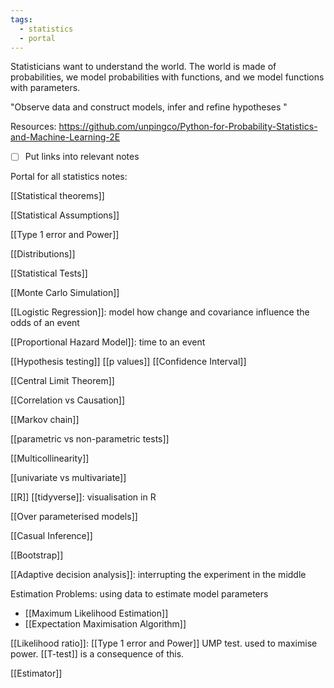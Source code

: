 ```yaml
---
tags:
  - statistics
  - portal
---
```

Statisticians want to understand the world. The world is made of probabilities, we model probabilities with functions, and we model functions with parameters.

"Observe data and construct models, infer and refine hypotheses "

Resources:
https://github.com/unpingco/Python-for-Probability-Statistics-and-Machine-Learning-2E
- [ ] Put links into relevant notes

Portal for all statistics notes:

[[Statistical theorems]]

[[Statistical Assumptions]]

[[Type 1 error and Power]]

[[Distributions]]

[[Statistical Tests]]

[[Monte Carlo Simulation]]

[[Logistic Regression]]: model how change and covariance influence the odds of an event

[[Proportional Hazard Model]]: time to an event

[[Hypothesis testing]]
[[p values]]
[[Confidence Interval]]

[[Central Limit Theorem]]

[[Correlation vs Causation]]

[[Markov chain]]

[[parametric vs non-parametric tests]]

[[Multicollinearity]]

[[univariate vs multivariate]]

[[R]]
[[tidyverse]]: visualisation in R

[[Over parameterised models]]

[[Casual Inference]]

[[Bootstrap]]

[[Adaptive decision analysis]]: interrupting the experiment in the middle

Estimation Problems: using data to estimate model parameters
- [[Maximum Likelihood Estimation]]
- [[Expectation Maximisation Algorithm]]

[[Likelihood ratio]]: [[Type 1 error and Power]] UMP test. used to maximise power. [[T-test]] is a consequence of this.

[[Estimator]]

